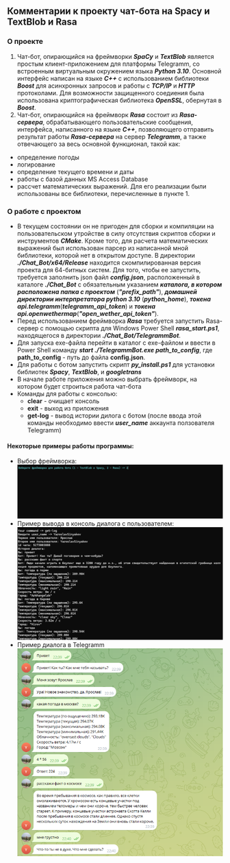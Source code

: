 ## Комментарии к проекту чат-бота на Spacy и TextBlob и Rasa
### О проекте
1. Чат-бот, опирающийся на фреймворки ***SpaCy*** и ***TextBlob*** является простым клиент-приложением для платформы Telegramm, 
со встроенным виртуальным окружением языка ***Python 3.10***. Основной интерфейс написан на языке ***C++*** с использованием
библиотеки ***Boost*** для асинхронных запросов и работы с ***TCP/IP*** и ***HTTP*** протоколами. Для возможности защищенного соедиения
была использована криптографическая библиотека ***OpenSSL***, обернутая в ***Boost***.
2. Чат-бот, опирающийся на фреймворк ***Rasa*** состоит из ***Rasa-сервера***, обрабатывающего пользовательские сообщения, интерфейса, написанного
на языке ***C++***, позволяющего отправить результат работы ***Rasa-сервера*** на сервер ***Telegramm***, а также отвечающего за весь
основной функционал, такой как:
* определение погоды
* логирование
* определение текущего времени и даты
* работы с базой данных MS Access Database
* рассчет математических выражений.
Для его реализации были использованы все библиотеки, перечисленные в пункте 1. 
### О работе с проектом
* В текущем состоянии он не пригоден для сборки и компиляции на пользовательском утройстве в силу отсутствия скриптов сборки и инструментов 
***CMake***. Кроме того, для расчета математических выражений был использован парсер из написанной мной библиотеки, которой нет в открытом
доступе. В директории ***./Chat_Bot/x64/Release*** находится скомпилированная версия проекта для 64-битных систем. Для того, чтобы ее запустить,
требуется заполнить json файл ***config.json***, расположенный в каталоге ***./Chat_Bot*** с обязательным указанием ***каталога, в котором расположена папка с проектом*** 
(***"prefix_path"***), ***домашней директории интерпретатора python 3.10*** (***python_home***), ***токена api.telegramm***(***telegramm_api_token***) и
***токена api.openwethermap***(***"open_wether_api_token"***). 
* Перед использованием фреймворка ***Rasa*** требуется запустить Rasa-сервер с помощью скрипта для Windows Power Shell ***rasa_start.ps1***, находящегося в 
директории ***./Chat_Bot/TelegrammBot***. 
* Для запуска exe-файла перейти в каталог с exe-файлом и ввести в Power Shell команду ***start ./TelegrammBot.exe **path_to_config*****, где **path_to_config** - 
путь до файла **config.json**.
* Для работы с ботом запустить скрипт ***py_install.ps1*** для установки библиотек ***Spacy***, ***TextBlob***, и ***googletrans***
* В начале работе приложения можно выбрать фреймворк, на котором будет строиться работа чат-бота
* Команды для работы с консолью:
  * **clear** - очищает консоль
  * **exit** - выход из приложения
  * **get-log** - вывод истории дилога с ботом (после ввода этой команды необходимо ввести ***user_name*** аккаунта ползователя Telegramm)
#### Некоторые примеры работы программы:
* Выбор фреймворка:
    ![Choice Framework](/ScreenShots/ChoiceFramework.png)
* Пример вывода в консоль диалога с пользователем:
    ![Logging Dialog](/ScreenShots/LogDialog.png)
* Пример диалога в Telegramm
    ![Telegramm Dialog](/ScreenShots/Example.png)